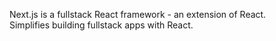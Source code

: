 Next.js is a fullstack React framework - an extension of React.  
Simplifies building fullstack apps with React.

